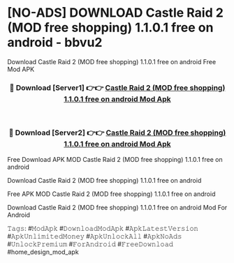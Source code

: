# [NO-ADS] DOWNLOAD Castle Raid 2 (MOD free shopping) 1.1.0.1 free on android - bbvu2
Download Castle Raid 2 (MOD free shopping) 1.1.0.1 free on android Free Mod APK

<div align="center">
<h3>🔴 Download [Server1] 👉👉 <a href="https://apk-comot.site?title=Castle_Raid_2_(MOD_free_shopping)_1.1.0.1_free_on_android">Castle Raid 2 (MOD free shopping) 1.1.0.1 free on android Mod Apk</a></h3><br>

<h3>🔴 Download [Server2] 👉👉 <a href="https://apk-comot.site?title=Castle_Raid_2_(MOD_free_shopping)_1.1.0.1_free_on_android">Castle Raid 2 (MOD free shopping) 1.1.0.1 free on android Mod Apk</a></h3>
</div>


Free Download APK MOD Castle Raid 2 (MOD free shopping) 1.1.0.1 free on android

Download Castle Raid 2 (MOD free shopping) 1.1.0.1 free on android 

Free APK MOD Castle Raid 2 (MOD free shopping) 1.1.0.1 free on android 

Download Castle Raid 2 (MOD free shopping) 1.1.0.1 free on android Mod For Android

𝚃𝚊𝚐𝚜: #𝙼𝚘𝚍𝙰𝚙𝚔 #𝙳𝚘𝚠𝚗𝚕𝚘𝚊𝚍𝙼𝚘𝚍𝙰𝚙𝚔 #𝙰𝚙𝚔𝙻𝚊𝚝𝚎𝚜𝚝𝚅𝚎𝚛𝚜𝚒𝚘𝚗 #𝙰𝚙𝚔𝚄𝚗𝚕𝚒𝚖𝚒𝚝𝚎𝚍𝙼𝚘𝚗𝚎𝚢 #𝙰𝚙𝚔𝚄𝚗𝚕𝚘𝚌𝚔𝙰𝚕𝚕 #𝙰𝚙𝚔𝙽𝚘𝙰𝚍𝚜 #𝚄𝚗𝚕𝚘𝚌𝚔𝙿𝚛𝚎𝚖𝚒𝚞𝚖 #𝙵𝚘𝚛𝙰𝚗𝚍𝚛𝚘𝚒𝚍 #𝙵𝚛𝚎𝚎𝙳𝚘𝚠𝚗𝚕𝚘𝚊𝚍 #home_design_mod_apk